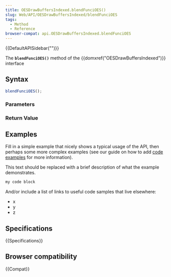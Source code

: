 ```yaml
---
title: OESDrawBuffersIndexed.blendFunciOES()
slug: Web/API/OESDrawBuffersIndexed/blendFunciOES
tags:
  - Method
  - Reference
browser-compat: api.OESDrawBuffersIndexed.blendFunciOES
---
```

{{DefaultAPISidebar("")}}

The **`blendFunciOES()`** method of the {{domxref("OESDrawBuffersIndexed")}} interface 

## Syntax

```js
blendFunciOES();
```

### Parameters



### Return Value



## Examples

Fill in a simple example that nicely shows a typical usage of the API, then perhaps some more complex examples (see our guide on how to add [code examples](/en-US/docs/MDN/Contribute/Structures/Code_examples) for more information).

This text should be replaced with a brief description of what the example demonstrates.

```js
my code block
```

And/or include a list of links to useful code samples that live elsewhere:

*   x
*   y
*   z

## Specifications

{{Specifications}}

## Browser compatibility

{{Compat}}

